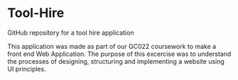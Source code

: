 # Tool-Hire
GitHub repository for a tool hire application

This application was made as part of our GC022 coursework to make a front end 
Web Application. The purpose of this excercise was to understand the processes
of designing, structuring and implementing a website using UI principles. 
